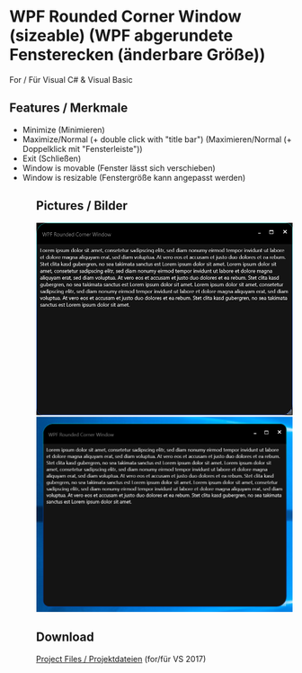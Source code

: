 # WPF Rounded Corner Window (sizeable) (WPF abgerundete Fensterecken (änderbare Größe))
For / Für Visual C# &amp; Visual Basic
<h2>Features / Merkmale</h2>
<ul>
  <li>Minimize (Minimieren)</li>
  <li>Maximize/Normal (+ double click with "title bar") (Maximieren/Normal (+ Doppelklick mit "Fensterleiste"))</li>
  <li>Exit (Schließen)</li>
  <li>Window is movable (Fenster lässt sich verschieben)</li>
  <li>Window is resizable (Fenstergröße kann angepasst werden)</li>
  <ul>
<h2>Pictures / Bilder</h2>
<img src="WPFRoundedCornerWindow1.png" alt="WPFRoundedCornerWindow1"></a>
<img src="WPFRoundedCornerWindow2.png" alt="WPFRoundedCornerWindow2"></a>
<h2>Download</h2>
<a href="https://github.com/Paderman/WPF_Rounded_corner_window/archive/master.zip"> Project Files / Projektdateien</a> (for/für VS 2017)
